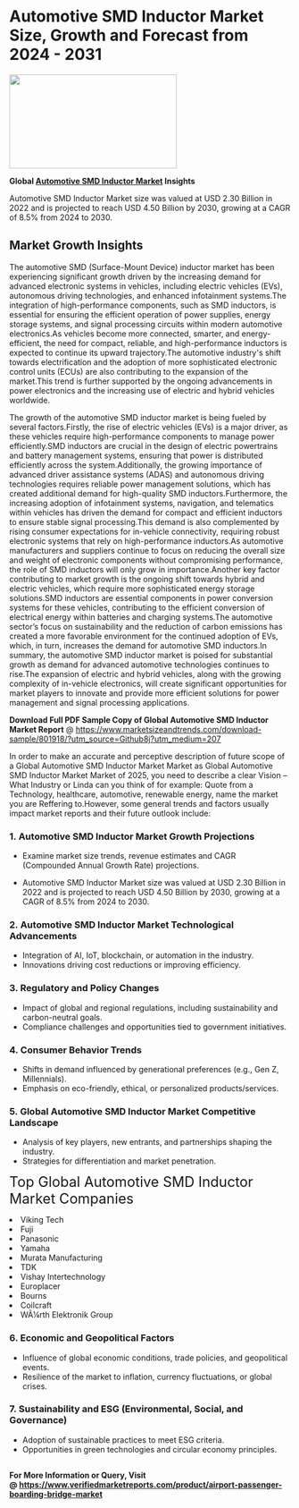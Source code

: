 <H1>Automotive SMD Inductor Market Size, Growth and Forecast from 2024 - 2031</H1><img class="aligncenter size-medium wp-image-584254" src="https://thirdeyenews.in/wp-content/uploads/2024/09/Global-Market-Research-300x168.jpeg" alt="" width="300" height="168" /><p><strong>Global&nbsp;<a href="https://www.marketsizeandtrends.com/download-sample/801918/?utm_source=Github8j?utm_medium=207">Automotive SMD Inductor Market</a> Insights</strong></p><p>Automotive SMD Inductor Market size was valued at USD 2.30 Billion in 2022 and is projected to reach USD 4.50 Billion by 2030, growing at a CAGR of 8.5% from 2024 to 2030.</p><p><h2>Market Growth Insights</h2> <p>The automotive SMD (Surface-Mount Device) inductor market has been experiencing significant growth driven by the increasing demand for advanced electronic systems in vehicles, including electric vehicles (EVs), autonomous driving technologies, and enhanced infotainment systems.The integration of high-performance components, such as SMD inductors, is essential for ensuring the efficient operation of power supplies, energy storage systems, and signal processing circuits within modern automotive electronics.As vehicles become more connected, smarter, and energy-efficient, the need for compact, reliable, and high-performance inductors is expected to continue its upward trajectory.The automotive industry's shift towards electrification and the adoption of more sophisticated electronic control units (ECUs) are also contributing to the expansion of the market.This trend is further supported by the ongoing advancements in power electronics and the increasing use of electric and hybrid vehicles worldwide.</p> <p>The growth of the automotive SMD inductor market is being fueled by several factors.Firstly, the rise of electric vehicles (EVs) is a major driver, as these vehicles require high-performance components to manage power efficiently.SMD inductors are crucial in the design of electric powertrains and battery management systems, ensuring that power is distributed efficiently across the system.Additionally, the growing importance of advanced driver assistance systems (ADAS) and autonomous driving technologies requires reliable power management solutions, which has created additional demand for high-quality SMD inductors.Furthermore, the increasing adoption of infotainment systems, navigation, and telematics within vehicles has driven the demand for compact and efficient inductors to ensure stable signal processing.This demand is also complemented by rising consumer expectations for in-vehicle connectivity, requiring robust electronic systems that rely on high-performance inductors.As automotive manufacturers and suppliers continue to focus on reducing the overall size and weight of electronic components without compromising performance, the role of SMD inductors will only grow in importance.Another key factor contributing to market growth is the ongoing shift towards hybrid and electric vehicles, which require more sophisticated energy storage solutions.SMD inductors are essential components in power conversion systems for these vehicles, contributing to the efficient conversion of electrical energy within batteries and charging systems.The automotive sector’s focus on sustainability and the reduction of carbon emissions has created a more favorable environment for the continued adoption of EVs, which, in turn, increases the demand for automotive SMD inductors.In summary, the automotive SMD inductor market is poised for substantial growth as demand for advanced automotive technologies continues to rise.The expansion of electric and hybrid vehicles, along with the growing complexity of in-vehicle electronics, will create significant opportunities for market players to innovate and provide more efficient solutions for power management and signal processing applications.<p><span class=""><strong>Download Full PDF Sample Copy of Global Automotive SMD Inductor Market Report</strong> @ <a href="https://www.marketsizeandtrends.com/download-sample/801918/?utm_source=Github8j?utm_medium=207" target="_blank">https://www.marketsizeandtrends.com/download-sample/801918/?utm_source=Github8j?utm_medium=207</a></span></p><p>In order to make an accurate and perceptive description of future scope of a Global&nbsp;Automotive SMD Inductor Market Market as Global&nbsp;Automotive SMD Inductor Market Market of 2025, you need to describe a clear Vision &ndash; What Industry or Linda can you think of for example: Quote from a Technology, healthcare, automotive, renewable energy, name the market you are Reffering to.However, some general trends and factors usually impact market reports and their future outlook include:</p><h3>1.&nbsp;<strong>Automotive SMD Inductor Market Growth Projections</strong></h3><ul><li>Examine market size trends, revenue estimates and CAGR (Compounded Annual Growth Rate) projections.</li><li><p>Automotive SMD Inductor Market size was valued at USD 2.30 Billion in 2022 and is projected to reach USD 4.50 Billion by 2030, growing at a CAGR of 8.5% from 2024 to 2030.</p></li></ul><h3>2.&nbsp;<strong>Automotive SMD Inductor Market Technological Advancements</strong></h3><ul><li>Integration of AI, IoT, blockchain, or automation in the industry.</li><li>Innovations driving cost reductions or improving efficiency.</li></ul><h3>3.&nbsp;<strong>Regulatory and Policy Changes</strong></h3><ul><li>Impact of global and regional regulations, including sustainability and carbon-neutral goals.</li><li>Compliance challenges and opportunities tied to government initiatives.</li></ul><h3>4.&nbsp;<strong>Consumer Behavior Trends</strong></h3><ul><li>Shifts in demand influenced by generational preferences (e.g., Gen Z, Millennials).</li><li>Emphasis on eco-friendly, ethical, or personalized products/services.</li></ul><h3>5.&nbsp;<strong>Global Automotive SMD Inductor Market Competitive Landscape</strong></h3><ul><li>Analysis of key players, new entrants, and partnerships shaping the industry.</li><li>Strategies for differentiation and market penetration.</li></ul><p data-pm-slice="1 1 []"><span style="color: inherit; font-family: inherit; font-size: 25px;">Top Global Automotive SMD Inductor Market Companies</span></p><div class="" data-test-id=""><p><li>Viking Tech</li><li> Fuji</li><li> Panasonic</li><li> Yamaha</li><li> Murata Manufacturing</li><li> TDK</li><li> Vishay Intertechnology</li><li> Europlacer</li><li> Bourns</li><li> Coilcraft</li><li> WÃ¼rth Elektronik Group</li></p></div><h3>6.&nbsp;<strong>Economic and Geopolitical Factors</strong></h3><ul><li>Influence of global economic conditions, trade policies, and geopolitical events.</li><li>Resilience of the market to inflation, currency fluctuations, or global crises.</li></ul><h3>7.&nbsp;<strong>Sustainability and ESG (Environmental, Social, and Governance)</strong></h3><ul><li>Adoption of sustainable practices to meet ESG criteria.</li><li>Opportunities in green technologies and circular economy principles.</li></ul><h2><strong style="font-size: 14px;">For More Information or Query, Visit @&nbsp;</strong><a style="background-color: #ffffff; font-size: 14px;" href="https://www.marketsizeandtrends.com/report/automotive-smd-inductor-market/" target="_blank">https://www.verifiedmarketreports.com/product/airport-passenger-boarding-bridge-market</a></h2>